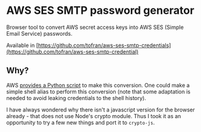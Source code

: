 # AWS SES SMTP password generator

Browser tool to convert AWS secret access keys into AWS SES (Simple Email
Service) passwords.

Available in [https://github.com/tofran/aws-ses-smtp-credentials](https://github.com/tofran/aws-ses-smtp-credential)

## Why?

AWS [provides a Python script](https://docs.aws.amazon.com/ses/latest/dg/smtp-credentials.html)
to make this conversion. One could make a simple shell alias to perform this
conversion (note that some adaptation is needed to avoid leaking credentials
to the shell history).

I have always wondered why there isn't a javascript version for the browser
already - that does not use Node's crypto module.
Thus I took it as an opportunity to try a few new things and port it to
`crypto-js`.
